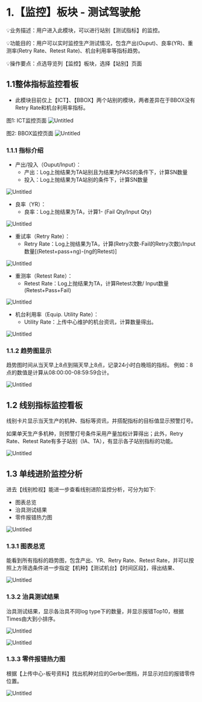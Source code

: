 # 1.【监控】板块 - 测试驾驶舱


💡业务描述：用户进入此模块，可以进行站别【测试指标】的监控。


💡功能目的：用户可以实时监控生产测试情况，包含产出(Ouput)、良率(YR)、重测率(Retry Rate、Retest Rate)、机台利用率等指标趋势。




💡操作要点：点选导览列【监控】板块，选择【站别】页面



## 1.1整体指标监控看板

- 此模块目前仅上【ICT】、【BBOX】两个站别的模块，两者差异在于BBOX没有Retry Rate和机台利用率指标。

图1: ICT监控页面
![Untitled](monitor/Untitled_0.png)

图2: BBOX监控页面
![Untitled](monitor/Untitled_1.png)

### 1.1.1 指标介绍

- 产出/投入（Ouput/Input）：
    - 产出：Log上抛结果为TA站别且为结果为PASS的条件下，计算SN数量
    - 投入：Log上抛结果为TA站别的条件下，计算SN数量

![Untitled](monitor/Untitled_2.png)

- 良率（YR）：
    - 良率：Log上抛结果为TA，计算1- (Fail Qty/Input Qty)

![Untitled](monitor/Untitled_3.png)

- 重试率（Retry Rate）：
    - Retry Rate：Log上抛结果为TA，计算(Retry次数-Fail的Retry次数)/Input数量[(Retest+pass+ng)-(ng的Retest)]

![Untitled](monitor/Untitled_4.png)

- 重测率（Retest Rate）：
    - Retest Rate：Log上抛结果为TA，计算Retest次數/ Input数量(Retest+Pass+Fail)

![Untitled](monitor/Untitled_5.png)

- 机台利用率（Equip. Utility Rate）：
    - Utility Rate：上传中心维护的机台资讯，计算数量得出。

![Untitled](monitor/Untitled_6.png)

### 1.1.2 趋势图显示

趋势图时间从当天早上8点到隔天早上8点，记录24小时白晚班的指标。
例如：8点的数值是计算从08:00:00-08:59:59合计。

![Untitled](monitor/Untitled_7.png)

## 1.2 线别指标监控看板

线别卡片显示当天生产的机种、指标等资讯，并搭配指标的目标值显示预警灯号。

如果单天生产多机种，则预警灯号条件采用产量加权计算得出；此外，Retry Rate、Retest Rate有多子站别（IA、TA），有显示各子站别指标的功能。

![Untitled](monitor/Untitled_8.png)

## 1.3 单线进阶监控分析

进去【线别检视】能进一步查看线别进阶监控分析，可分为如下:

- 图表总览
- 治具测试结果
- 零件报错热力图

![Untitled](monitor/Untitled_9.png)

### 1.3.1 图表总览

能看到所有指标的趋势图，包含产出、YR、Retry Rate、Retest Rate，并可以按照上方筛选条件进一步指定【机种】【测试机台】【时间区段】，得出结果、

![Untitled](monitor/Untitled_10.png)

### 1.3.2 治具测试结果

治具测试结果，显示各治具不同log type下的数量，并显示报错Top10，根据Times由大到小排序。

![Untitled](monitor/Untitled_11.png)

![Untitled](monitor/Untitled_12.png)

### 1.3.3 零件报错热力图

根据【上传中心-板号资料】找出机种对应的Gerber图档，并显示对应的报错零件位置。

![Untitled](monitor/Untitled_13.png)